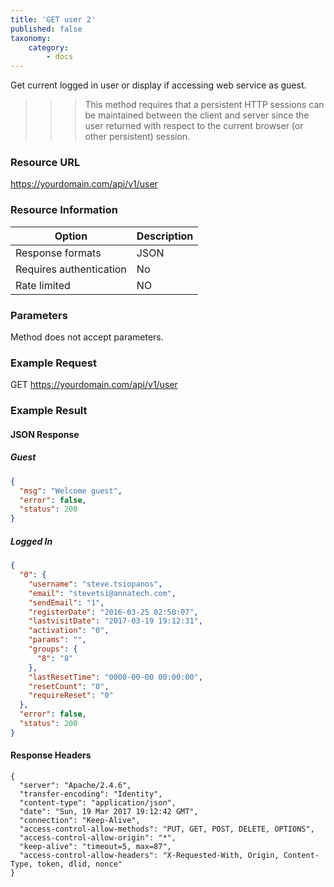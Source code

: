 ```yaml
---
title: 'GET user 2'
published: false
taxonomy:
    category:
        - docs
---
```


Get current logged in user or display if accessing web service as guest.

>>> This method requires that a persistent HTTP sessions can be maintained between the client and server since the user returned with respect to the current browser (or other persistent) session.

### Resource URL
https://yourdomain.com/api/v1/user

### Resource Information

| Option | Description |
| ------ | ----------- |
| Response formats   | JSON |
| Requires authentication | No |
| Rate limited    | NO |

### Parameters

Method does not accept parameters.

### Example Request

GET
https://yourdomain.com/api/v1/user

### Example Result

#### JSON Response

##### Guest
```json
{
  "msg": "Welcome guest",
  "error": false,
  "status": 200
}
```
##### Logged In
```json
{
  "0": {
    "username": "steve.tsiopanos",
    "email": "stevetsi@annatech.com",
    "sendEmail": "1",
    "registerDate": "2016-03-25 02:50:07",
    "lastvisitDate": "2017-03-19 19:12:31",
    "activation": "0",
    "params": "",
    "groups": {
      "8": "8"
    },
    "lastResetTime": "0000-00-00 00:00:00",
    "resetCount": "0",
    "requireReset": "0"
  },
  "error": false,
  "status": 200
}
```

#### Response Headers
```
{
  "server": "Apache/2.4.6",
  "transfer-encoding": "Identity",
  "content-type": "application/json",
  "date": "Sun, 19 Mar 2017 19:12:42 GMT",
  "connection": "Keep-Alive",
  "access-control-allow-methods": "PUT, GET, POST, DELETE, OPTIONS",
  "access-control-allow-origin": "*",
  "keep-alive": "timeout=5, max=87",
  "access-control-allow-headers": "X-Requested-With, Origin, Content-Type, token, dlid, nonce"
}
```